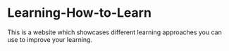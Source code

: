 # Learning-How-to-Learn
This is a website which showcases different learning approaches you can use to improve your learning.
